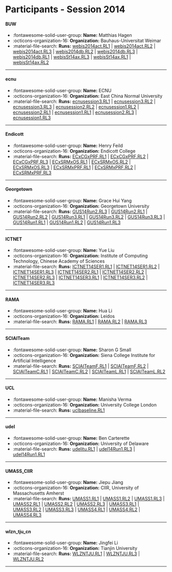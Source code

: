 # Participants - Session 2014 

#### BUW
 - :fontawesome-solid-user-group: **Name:** Matthias Hagen
 - :octicons-organization-16: **Organization:** Bauhaus-Universitat Weimar
 - :material-file-search: **Runs:** [webis2014act.RL1](./runs.md#webis2014actrl1) | [webis2014act.RL2](./runs.md#webis2014actrl2) | [webis2014act.RL3](./runs.md#webis2014actrl3) | [webis2014db.RL2](./runs.md#webis2014dbrl2) | [webis2014db.RL3](./runs.md#webis2014dbrl3) | [webis2014db.RL1](./runs.md#webis2014dbrl1) | [webisSt14ax.RL3](./runs.md#webisst14axrl3) | [webisSt14ax.RL1](./runs.md#webisst14axrl1) | [webisSt14ax.RL2](./runs.md#webisst14axrl2)

---
#### ecnu
 - :fontawesome-solid-user-group: **Name:** ECNU
 - :octicons-organization-16: **Organization:** East China Normal University
 - :material-file-search: **Runs:** [ecnusession3.RL1](./runs.md#ecnusession3rl1) | [ecnusession3.RL2](./runs.md#ecnusession3rl2) | [ecnusession3.RL3](./runs.md#ecnusession3rl3) | [ecnusession2.RL2](./runs.md#ecnusession2rl2) | [ecnusession1.RL2](./runs.md#ecnusession1rl2) | [ecnusession2.RL1](./runs.md#ecnusession2rl1) | [ecnusession1.RL1](./runs.md#ecnusession1rl1) | [ecnusession2.RL3](./runs.md#ecnusession2rl3) | [ecnusession1.RL3](./runs.md#ecnusession1rl3)

---
#### Endicott
 - :fontawesome-solid-user-group: **Name:** Henry Feild
 - :octicons-organization-16: **Organization:** Endicott College
 - :material-file-search: **Runs:** [ECxCGxPRF.RL1](./runs.md#ecxcgxprfrl1) | [ECxCGxPRF.RL2](./runs.md#ecxcgxprfrl2) | [ECxCGxPRF.RL3](./runs.md#ecxcgxprfrl3) | [ECxSRMxOS.RL1](./runs.md#ecxsrmxosrl1) | [ECxSRMxOS.RL2](./runs.md#ecxsrmxosrl2) | [ECxSRMxOS.RL3](./runs.md#ecxsrmxosrl3) | [ECxSRMxPRF.RL1](./runs.md#ecxsrmxprfrl1) | [ECxSRMxPRF.RL2](./runs.md#ecxsrmxprfrl2) | [ECxSRMxPRF.RL3](./runs.md#ecxsrmxprfrl3)

---
#### Georgetown
 - :fontawesome-solid-user-group: **Name:** Grace Hui Yang
 - :octicons-organization-16: **Organization:** Georgetown University
 - :material-file-search: **Runs:** [GUS14Run2.RL3](./runs.md#gus14run2rl3) | [GUS14Run2.RL1](./runs.md#gus14run2rl1) | [GUS14Run2.RL2](./runs.md#gus14run2rl2) | [GUS14Run3.RL1](./runs.md#gus14run3rl1) | [GUS14Run3.RL2](./runs.md#gus14run3rl2) | [GUS14Run3.RL3](./runs.md#gus14run3rl3) | [GUS14Run1.RL1](./runs.md#gus14run1rl1) | [GUS14Run1.RL2](./runs.md#gus14run1rl2) | [GUS14Run1.RL3](./runs.md#gus14run1rl3)

---
#### ICTNET
 - :fontawesome-solid-user-group: **Name:** Yue Liu
 - :octicons-organization-16: **Organization:** Institute of Computing Technology, Chinese Academy of Sciences
 - :material-file-search: **Runs:** [ICTNET14SER1.RL1](./runs.md#ictnet14ser1rl1) | [ICTNET14SER1.RL2](./runs.md#ictnet14ser1rl2) | [ICTNET14SER1.RL3](./runs.md#ictnet14ser1rl3) | [ICTNET14SER2.RL1](./runs.md#ictnet14ser2rl1) | [ICTNET14SER2.RL2](./runs.md#ictnet14ser2rl2) | [ICTNET14SER2.RL3](./runs.md#ictnet14ser2rl3) | [ICTNET14SER3.RL1](./runs.md#ictnet14ser3rl1) | [ICTNET14SER3.RL2](./runs.md#ictnet14ser3rl2) | [ICTNET14SER3.RL3](./runs.md#ictnet14ser3rl3)

---
#### RAMA
 - :fontawesome-solid-user-group: **Name:** Hua Li
 - :octicons-organization-16: **Organization:** Leidos
 - :material-file-search: **Runs:** [RAMA.RL1](./runs.md#ramarl1) | [RAMA.RL2](./runs.md#ramarl2) | [RAMA.RL3](./runs.md#ramarl3)

---
#### SCIAITeam
 - :fontawesome-solid-user-group: **Name:** Sharon G Small
 - :octicons-organization-16: **Organization:** Siena College Institute for Artificial Intelligence
 - :material-file-search: **Runs:** [SCIAITeamF.RL1](./runs.md#sciaiteamfrl1) | [SCIAITeamF.RL2](./runs.md#sciaiteamfrl2) | [SCIAITeamC.RL1](./runs.md#sciaiteamcrl1) | [SCIAITeamC.RL2](./runs.md#sciaiteamcrl2) | [SCIAITeamL.RL1](./runs.md#sciaiteamlrl1) | [SCIAITeamL.RL2](./runs.md#sciaiteamlrl2)

---
#### UCL
 - :fontawesome-solid-user-group: **Name:** Manisha Verma
 - :octicons-organization-16: **Organization:** University College London
 - :material-file-search: **Runs:** [uclbaseline.RL1](./runs.md#uclbaselinerl1)

---
#### udel
 - :fontawesome-solid-user-group: **Name:** Ben Carterette
 - :octicons-organization-16: **Organization:** University of Delaware
 - :material-file-search: **Runs:** [udelitu.RL1](./runs.md#udeliturl1) | [udel14Run1.RL3](./runs.md#udel14run1rl3) | [udel14Run1.RL1](./runs.md#udel14run1rl1)

---
#### UMASS_CIIR
 - :fontawesome-solid-user-group: **Name:** Jiepu Jiang
 - :octicons-organization-16: **Organization:** CIIR, University of Massachusetts Amherst
 - :material-file-search: **Runs:** [UMASS1.RL1](./runs.md#umass1rl1) | [UMASS1.RL2](./runs.md#umass1rl2) | [UMASS1.RL3](./runs.md#umass1rl3) | [UMASS2.RL1](./runs.md#umass2rl1) | [UMASS2.RL2](./runs.md#umass2rl2) | [UMASS2.RL3](./runs.md#umass2rl3) | [UMASS3.RL1](./runs.md#umass3rl1) | [UMASS3.RL2](./runs.md#umass3rl2) | [UMASS3.RL3](./runs.md#umass3rl3) | [UMASS4.RL1](./runs.md#umass4rl1) | [UMASS4.RL2](./runs.md#umass4rl2) | [UMASS4.RL3](./runs.md#umass4rl3)

---
#### wlzn_tju_cn
 - :fontawesome-solid-user-group: **Name:** Jingfei Li
 - :octicons-organization-16: **Organization:** Tianjin University
 - :material-file-search: **Runs:** [WLZNTJU.RL1](./runs.md#wlzntjurl1) | [WLZNTJU.RL3](./runs.md#wlzntjurl3) | [WLZNTJU.RL2](./runs.md#wlzntjurl2)

---
